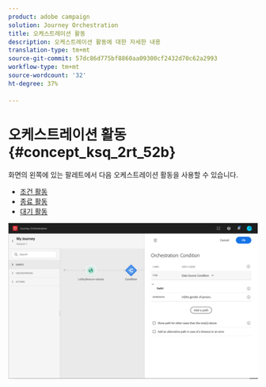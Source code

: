 ```yaml
---
product: adobe campaign
solution: Journey Orchestration
title: 오케스트레이션 활동
description: 오케스트레이션 활동에 대한 자세한 내용
translation-type: tm+mt
source-git-commit: 57dc86d775bf8860aa09300cf2432d70c62a2993
workflow-type: tm+mt
source-wordcount: '32'
ht-degree: 37%

---
```



# 오케스트레이션 활동 {#concept_ksq_2rt_52b}

화면의 왼쪽에 있는 팔레트에서 다음 오케스트레이션 활동을 사용할 수 있습니다.

* [조건 활동](../building-journeys/condition-activity.md)
* [종료 활동](../building-journeys/end-activity.md)
* [대기 활동](../building-journeys/wait-activity.md)

![](../assets/journey49.png)
